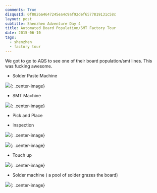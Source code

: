 ```yaml
---
comments: True
disqusId: 0f8826a4647245ea4c9af92def6577819131c58c
layout: post
subtitle: Shenzhen Adventure Day 4
title: Automated Board Population/SMT Factory Tour
date: 2015-06-10
tags:
  - shenzhen
  - factory tour
---
```



We got to go to AQS to see one of their board population/smt lines. This was fucking awesome.

- Solder Paste Machine

![](https://www.dropbox.com/s/uz87gw1hfqhuwjx/IMG_0040.JPG?raw=1){: .center-image}

- SMT Machine

![](https://www.dropbox.com/s/hlv509ncoejegyr/IMG_0043.JPG?raw=1){: .center-image}

- Pick and Place

- Inspection

![](https://www.dropbox.com/s/rlg40ytvnwzhjyf/IMG_0046.JPG?raw=1){: .center-image}

![](https://www.dropbox.com/s/09yxcxwh99cnuy9/screen.gif?raw=1){: .center-image}

- Touch up

![](https://www.dropbox.com/s/2op0w8yqc2ral4j/IMG_0047.JPG?raw=1){: .center-image}

- Solder machine ( a pool of solder grazes the board)

![](https://www.dropbox.com/s/9nrt7zu5jbqkvdh/IMG_0049.JPG?raw=1){: .center-image}

